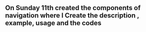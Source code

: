 ## On Sunday 11th created the components of navigation where I Create the description , example, usage and the codes
